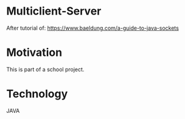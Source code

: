 # Multiclient-Server
After tutorial of: https://www.baeldung.com/a-guide-to-java-sockets

# Motivation
This is part of a school project.

# Technology
JAVA
